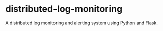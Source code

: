 # distributed-log-monitoring
A distributed log monitoring and alerting system using Python and Flask.

